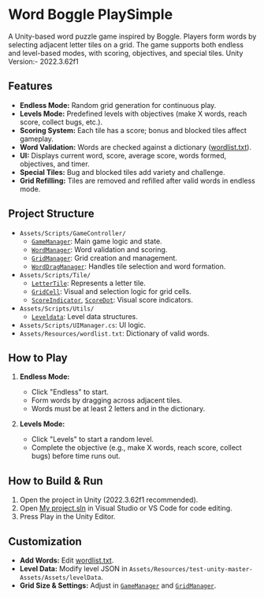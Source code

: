 # Word Boggle PlaySimple

A Unity-based word puzzle game inspired by Boggle. Players form words by selecting adjacent letter tiles on a grid. The game supports both endless and level-based modes, with scoring, objectives, and special tiles.
Unity Version:- 2022.3.62f1

## Features

- **Endless Mode:** Random grid generation for continuous play.
- **Levels Mode:** Predefined levels with objectives (make X words, reach score, collect bugs, etc.).
- **Scoring System:** Each tile has a score; bonus and blocked tiles affect gameplay.
- **Word Validation:** Words are checked against a dictionary ([wordlist.txt](Assets/Resources/wordlist.txt)).
- **UI:** Displays current word, score, average score, words formed, objectives, and timer.
- **Special Tiles:** Bug and blocked tiles add variety and challenge.
- **Grid Refilling:** Tiles are removed and refilled after valid words in endless mode.

## Project Structure

- `Assets/Scripts/GameController/`  
  - [`GameManager`](Assets/Scripts/GameController/GameManager.cs): Main game logic and state.
  - [`WordManager`](Assets/Scripts/GameController/WordManager.cs): Word validation and scoring.
  - [`GridManager`](Assets/Scripts/GameController/GridManager.cs): Grid creation and management.
  - [`WordDragManager`](Assets/Scripts/GameController/WordDragManager.cs): Handles tile selection and word formation.
- `Assets/Scripts/Tile/`  
  - [`LetterTile`](Assets/Scripts/Tile/LetterTile.cs): Represents a letter tile.
  - [`GridCell`](Assets/Scripts/Tile/GridCell.cs): Visual and selection logic for grid cells.
  - [`ScoreIndicator`](Assets/Scripts/Tile/ScoreIndicator.cs), [`ScoreDot`](Assets/Scripts/Tile/ScoreDot.cs): Visual score indicators.
- `Assets/Scripts/Utils/`  
  - [`Leveldata`](Assets/Scripts/Utils/Leveldata.cs): Level data structures.
- `Assets/Scripts/UIManager.cs`: UI logic.
- `Assets/Resources/wordlist.txt`: Dictionary of valid words.

## How to Play

1. **Endless Mode:**  
   - Click "Endless" to start.  
   - Form words by dragging across adjacent tiles.  
   - Words must be at least 2 letters and in the dictionary.

2. **Levels Mode:**  
   - Click "Levels" to start a random level.  
   - Complete the objective (e.g., make X words, reach score, collect bugs) before time runs out.

## How to Build & Run

1. Open the project in Unity (2022.3.62f1 recommended).
2. Open [My project.sln](My%20project.sln) in Visual Studio or VS Code for code editing.
3. Press Play in the Unity Editor.

## Customization

- **Add Words:** Edit [wordlist.txt](Assets/Resources/wordlist.txt).
- **Level Data:** Modify level JSON in `Assets/Resources/test-unity-master-Assets/Assets/levelData`.
- **Grid Size & Settings:** Adjust in [`GameManager`](Assets/Scripts/GameController/GameManager.cs) and [`GridManager`](Assets/Scripts/GameController/GridManager.cs).



